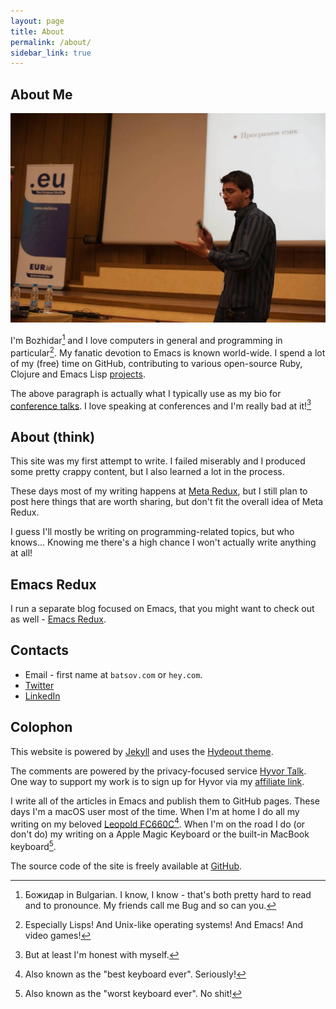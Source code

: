 ```yaml
---
layout: page
title: About
permalink: /about/
sidebar_link: true
---
```


## About Me

![Bozhidar](/assets/images/bozhidar.jpg)

I'm Bozhidar[^1] and I love computers in general and programming in
particular[^2]. My fanatic devotion to Emacs is known
world-wide. I spend a lot of my (free) time on GitHub, contributing
to various open-source Ruby, Clojure and Emacs Lisp [projects](/projects/).

The above paragraph is actually what I typically use as my bio for
[conference talks](/presentations/). I love speaking at conferences
and I'm really bad at it![^3]

## About (think)

This site was my first attempt to write. I failed miserably and I produced some pretty
crappy content, but I also learned a lot in the process.

These days most of my writing happens at [Meta Redux](https://metaredux.com), but
I still plan to post here things that are worth sharing, but don't fit the overall
idea of Meta Redux.

I guess I'll mostly be writing on programming-related topics, but who knows...
Knowing me there's a high chance I won't actually write anything at all!

## Emacs Redux

I run a separate blog focused on Emacs, that you might want to check
out as well - [Emacs Redux](http://emacsredux.com).

## Contacts

* Email - first name at `batsov.com` or `hey.com`.
* [Twitter](https://twitter.com/bbatsov)
* [LinkedIn](https://www.linkedin.com/in/bbatsov/)

## Colophon

This website is powered by [Jekyll](https://jekyllrb.com/) and uses
the [Hydeout theme](https://github.com/fongandrew/hydeout).

The comments are powered by the privacy-focused service [Hyvor Talk](https://talk.hyvor.com).
One way to support my work is to sign up for Hyvor via my [affiliate link](https://talk.hyvor.com?aff=14023).

I write all of the articles in Emacs and publish them to GitHub
pages. These days I'm a macOS user most of the time.  When I'm at home
I do all my writing on my beloved [Leopold
FC660C](https://deskthority.net/wiki/Leopold_FC660C)[^4].  When I'm on
the road I do (or don't do) my writing on a Apple Magic Keyboard or
the built-in MacBook keyboard[^5].

The source code of the site is freely available at [GitHub](https://github.com/bbatsov/think.batsov.com).

[^1]: Божидар in Bulgarian. I know, I know - that's both pretty hard to read and to pronounce. My friends call me Bug and so can you.
[^2]: Especially Lisps! And Unix-like operating systems! And Emacs! And video games!
[^3]: But at least I'm honest with myself.
[^4]: Also known as the "best keyboard ever". Seriously!
[^5]: Also known as the "worst keyboard ever". No shit!

